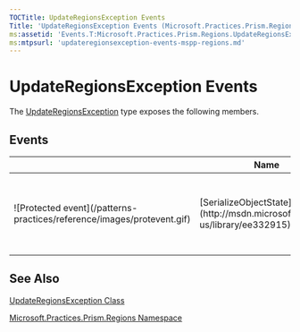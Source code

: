 ```yaml
---
TOCTitle: UpdateRegionsException Events
Title: 'UpdateRegionsException Events (Microsoft.Practices.Prism.Regions)'
ms:assetid: 'Events.T:Microsoft.Practices.Prism.Regions.UpdateRegionsException'
ms:mtpsurl: 'updateregionsexception-events-mspp-regions.md'
---
```


# UpdateRegionsException Events

The [UpdateRegionsException](/patterns-practices/reference/updateregionsexception-class-mspp-regions) type exposes the following members.

## Events
<table>
<colgroup>
<col width="33%" />
<col width="33%" />
<col width="33%" />
</colgroup>
<thead>
<tr class="header">
<th> </th>
<th>Name</th>
<th>Description</th>
</tr>
</thead>
<tbody>
<tr class="odd">
<td>![Protected event](/patterns-practices/reference/images/protevent.gif)</td>
<td>[SerializeObjectState](http://msdn.microsoft.com/en-us/library/ee332915)</td>
<td><div class="summary">
Occurs when an exception is serialized to create an exception state object that contains serialized data about the exception.
</div>
(Inherited from [Exception](/patterns-practices/reference/ieventsubscription-interface-mspp-pubsubevents).)</td>
</tr>
</tbody>
</table>

## See Also

[UpdateRegionsException Class](/patterns-practices/reference/updateregionsexception-class-mspp-regions)

[Microsoft.Practices.Prism.Regions Namespace ](/patterns-practices/reference/eventbase-class-mspp-pubsubevents)